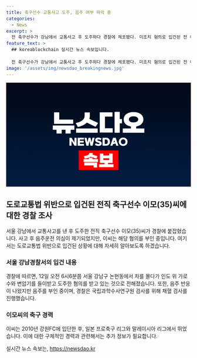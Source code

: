 ```yaml
---
title: 축구선수 교통사고 도주, 음주 여부 파악 중
categories:
  - News
excerpt: >
  전 축구선수가 강남에서 교통사고 후 도주하다 경찰에 체포됐다. 미조치 혐의로 입건된 전 이모(35)씨는 차량으로 도로가로수와 변압기를 들이받고 음주 운전 혐의를 받고 있다. 경찰은 채혈 검사를 진행했으며, 이씨는 음주를 부인 중이다. 한편, 이씨는 이전에 강원FC에서 뛰었던 축구선수로, 일본 프로축구 리그와 말레이시아 리그에서도 활동한 경력을 가지고 있다.
feature_text: >
  ## koreablockchain 실시간 뉴스 속보입니다.

  전 축구선수가 강남에서 교통사고 후 도주하다 경찰에 체포됐다. 미조치 혐의로 입건된 전 이모(35)씨는 차량으로 도로가로수와 변압기를 들이받고 음주 운전 혐의를 받고 있다. 경찰은 채혈 검사를 진행했으며, 이씨는 음주를 부인 중이다. 한편, 이씨는 이전에 강원FC에서 뛰었던 축구선수로, 일본 프로축구 리그와 말레이시아 리그에서도 활동한 경력을 가지고 있다.
image: '/assets/img/newsdao_breakingnews.jpg'
---
```


<p><img src="/assets/img/newsdao_breakingnews.jpg" alt="koreablockchain 속보" /></p>

<h2 data-ke-size="size26">도로교통법 위반으로 입건된 전직 축구선수 이모(35)씨에 대한 경찰 조사</h2>

<p data-ke-size="size16">서울 강남에서 교통사고를 낸 후 도주한 전직 축구선수 이모(35)씨가 경찰에 붙잡혔습니다. 사고 후 음주운전 의심이 제기되었지만, 이씨는 해당 혐의를 부인 중입니다. 여기서는 도로교통법 위반으로 입건된 상황에 대해 자세히 알아보도록 하겠습니다.</p>

<h3>서울 강남경찰서의 입건 내용</h3>

<p data-ke-size="size16">경찰에 따르면, 12일 오전 6시6분쯤 서울 강남구 논현동에서 차를 몰다가 인도 위 가로수와 변압기를 들이받고 도주한 혐의를 받고 있는 것으로 전해졌습니다. 또한, 음주 반응이 나왔지만 음주를 부인 중이며, 경찰은 국립과학수사연구원 검사를 위해 채혈 검사를 진행했습니다.</p>

<h3>이모씨의 축구 경력</h3>

<p data-ke-size="size16">이씨는 2010년 강원FC에 입단한 후, 일본 프로축구 리그와 말레이시아 리그에서 뛰었습니다. 이에 대한 구체적인 경력과 관련해서는 추가 정보가 필요합니다.</p>
실시간 뉴스 속보는, <a href="https://newsdao.kr" rel="dofollow">https://newsdao.kr</a>


